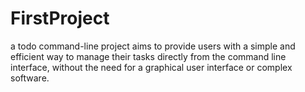 # FirstProject
a todo command-line project aims to provide users with a simple and efficient way to manage their tasks directly from the command line interface, without the need for a graphical user interface or complex software.
